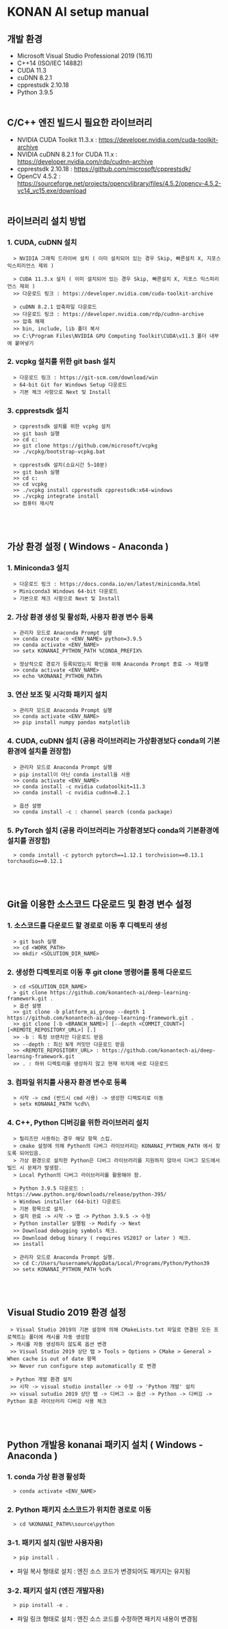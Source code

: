 # __KONAN AI setup manual__

## __개발 환경__
 * Microsoft Visual Studio Professional 2019 (16.11)
 * C++14 (ISO/IEC 14882)
 * CUDA 11.3
 * cuDNN 8.2.1
 * cpprestsdk 2.10.18
 * Python 3.9.5
<br><br>

## __C/C++ 엔진 빌드시 필요한 라이브러리__
 * NVIDIA CUDA Toolkit 11.3.x : <https://developer.nvidia.com/cuda-toolkit-archive>
 * NVIDIA cuDNN 8.2.1 for CUDA 11.x : <https://developer.nvidia.com/rdp/cudnn-archive>
 * cpprestsdk 2.10.18 : <https://github.com/microsoft/cpprestsdk/>
 * OpenCV 4.5.2 : <https://sourceforge.net/projects/opencvlibrary/files/4.5.2/opencv-4.5.2-vc14_vc15.exe/download>
<br><br>

## __라이브러리 설치 방법__
### 1. CUDA, cuDNN 설치 
      > NVIDIA 그래픽 드라이버 설치 ( 이미 설치되어 있는 경우 Skip, 빠른설치 X, 지포스 익스피리언스 제외 )  

      > CUDA 11.3.x 설치 ( 이미 설치되어 있는 경우 Skip, 빠른설치 X, 지포스 익스피리언스 제외 )  
      >> 다운로드 링크 : https://developer.nvidia.com/cuda-toolkit-archive  

      > cuDNN 8.2.1 압축파일 다운로드  
      >> 다운로드 링크 : https://developer.nvidia.com/rdp/cudnn-archive  
      >> 압축 해제  
      >> bin, include, lib 폴더 복사  
      >> C:\Program Files\NVIDIA GPU Computing Toolkit\CUDA\v11.3 폴더 내부에 붙여넣기  
### 2. vcpkg 설치를 위한 git bash 설치 
      > 다운로드 링크 : https://git-scm.com/download/win  
      > 64-bit Git for Windows Setup 다운로드  
      > 기본 체크 사항으로 Next 및 Install  
### 3. cpprestsdk 설치
      > cpprestsdk 설치를 위한 vcpkg 설치  
      >> git bash 실행  
      >> cd c:  
      >> git clone https://github.com/microsoft/vcpkg  
      >> ./vcpkg/bootstrap-vcpkg.bat  

      > cpprestsdk 설치(소요시간 5~10분)  
      >> git bash 실행  
      >> cd c:  
      >> cd vcpkg  
      >> ./vcpkg install cpprestsdk cpprestsdk:x64-windows  
      >> ./vcpkg integrate install  
      >> 컴퓨터 재시작  
<br><br>

## __가상 환경 설정 ( Windows - Anaconda )__
### 1. Miniconda3 설치 
      > 다운로드 링크 : https://docs.conda.io/en/latest/miniconda.html  
      > Miniconda3 Windows 64-bit 다운로드  
      > 기본으로 체크 사항으로 Next 및 Install  
### 2. 가상 환경 생성 및 활성화, 사용자 환경 변수 등록 
      > 관리자 모드로 Anaconda Prompt 실행
      >> conda create -n <ENV_NAME> python=3.9.5
      >> conda activate <ENV_NAME>
      >> setx KONANAI_PYTHON_PATH %CONDA_PREFIX%

      > 정상적으로 경로가 등록되었는지 확인을 위해 Anaconda Prompt 종료 -> 재실행
      >> conda activate <ENV_NAME>
      >> echo %KONANAI_PYTHON_PATH%
### 3. 연산 보조 및 시각화 패키지 설치
      > 관리자 모드로 Anaconda Prompt 실행
      >> conda activate <ENV_NAME>
      >> pip install numpy pandas matplotlib
### 4. CUDA, cuDNN 설치 (공용 라이브러리는 가상환경보다 conda의 기본환경에 설치를 권장함)
      > 관리자 모드로 Anaconda Prompt 실행
      > pip install이 아닌 conda install을 사용
      >> conda activate <ENV_NAME>
      >> conda install -c nvidia cudatoolkit=11.3
      >> conda install -c nvidia cudnn=8.2.1

      > 옵션 설명
      >> conda install -c : channel search (conda package)
### 5. PyTorch 설치 (공용 라이브러리는 가상환경보다 conda의 기본환경에 설치를 권장함)
      > conda install -c pytorch pytorch==1.12.1 torchvision==0.13.1 torchaudio==0.12.1
<br><br>

## __Git을 이용한 소스코드 다운로드 및 환경 변수 설정__ 
### 1. 소스코드를 다운로드 할 경로로 이동 후 디렉토리 생성
      > git bash 실행 
      >> cd <WORK_PATH>
      >> mkdir <SOLUTION_DIR_NAME>
### 2. 생성한 디렉토리로 이동 후 git clone 명령어를 통해 다운로드
      > cd <SOLUTION_DIR_NAME>
      > git clone https://github.com/konantech-ai/deep-learning-framework.git .
      > 옵션 설명
      >> git clone -b platform_ai_group --depth 1 https://github.com/konantech-ai/deep-learning-framework.git .
      >> git clone [-b <BRANCH_NAME>] [--depth <COMMIT_COUNT>] [<REMOTE_REPOSITORY_URL>] [.]  
      >> -b : 특정 브랜치만 다운로드 받음  
      >> --depth : 최신 N개 커밋만 다운로드 받음  
      >> <REMOTE_REPOSITORY_URL> : https://github.com/konantech-ai/deep-learning-framework.git  
      >> . : 하위 디렉토리를 생성하지 않고 현재 위치에 바로 다운로드
### 3. 컴파일 위치를 사용자 환경 변수로 등록
      > 시작 -> cmd (반드시 cmd 사용) -> 생성한 디렉토리로 이동  
      > setx KONANAI_PATH %cd%\  
### 4. C++, Python 디버깅을 위한 라이브러리 설치
      > 릴리즈만 사용하는 경우 해당 항목 스킵.
      > cmake 설정에 의해 Python의 디버그 라이브러리는 KONANAI_PYTHON_PATH 에서 찾도록 되어있음.
      > 가상 환경으로 설치한 Python은 디버그 라이브러리를 지원하지 않아서 디버그 모드에서 빌드 시 문제가 발생함.
      > Local Python의 디버그 라이브러리를 활용해야 함.

      > Python 3.9.5 다운로드 : https://www.python.org/downloads/release/python-395/
      > Windows installer (64-bit) 다운로드
      > 기본 항목으로 설치.
      > 설치 완료 -> 시작 -> 앱 -> Python 3.9.5 -> 수정
      > Python installer 실행됨 -> Modify -> Next
      >> Download debugging symbols 체크.
      >> Download debug binary ( requires VS2017 or later ) 체크.
      >> install

      > 관리자 모드로 Anaconda Prompt 실행.
      >> cd C:/Users/%username%/AppData/Local/Programs/Python/Python39
      >> setx KONANAI_PYTHON_PATH %cd%
<br><br>

## __Visual Studio 2019 환경 설정__ 
     > Visual Studio 2019의 기본 설정에 의해 CMakeLists.txt 파일로 연결된 모든 프로젝트는 폴더에 캐시를 자동 생성함  
     > 캐시를 자동 생성하지 않도록 옵션 변경
     >> Visual Studio 2019 상단 탭 > Tools > Options > CMake > General > When cache is out of date 항목  
     >> Never run configure step automatically 로 변경  

     > Python 개발 환경 설치
     >> 시작 -> visual studio installer -> 수정 -> 'Python 개발' 설치
     >> visual sutudio 2019 상단 탭 -> 디버그 -> 옵션 -> Python -> 디버깅 -> Python 표준 라이브러리 디버깅 사용 체크
<br><br>

## __Python 개발용 konanai 패키지 설치 ( Windows - Anaconda )__
### 1. conda 가상 환경 활성화
      > conda activate <ENV_NAME>
### 2. Python 패키지 소스코드가 위치한 경로로 이동
      > cd %KONANAI_PATH%\source\python
### 3-1. 패키지 설치 (일반 사용자용)
      > pip install .
   * 파일 복사 형태로 설치 : 엔진 소스 코드가 변경되어도 패키지는 유지됨
### 3-2. 패키지 설치 (엔진 개발자용)
      > pip install -e .
   * 파일 링크 형태로 설치 : 엔진 소스 코드를 수정하면 패키지 내용이 변경됨
<br><br>
